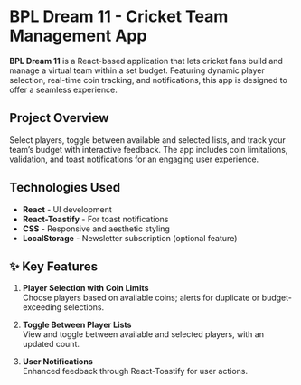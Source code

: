 # BPL Dream 11 - Cricket Team Management App

**BPL Dream 11** is a React-based application that lets cricket fans build and manage a virtual team within a set budget. Featuring dynamic player selection, real-time coin tracking, and notifications, this app is designed to offer a seamless experience.

## Project Overview

Select players, toggle between available and selected lists, and track your team’s budget with interactive feedback. The app includes coin limitations, validation, and toast notifications for an engaging user experience.

## Technologies Used

- **React** - UI development
- **React-Toastify** - For toast notifications
- **CSS** - Responsive and aesthetic styling
- **LocalStorage** - Newsletter subscription (optional feature)

## ✨ Key Features

1. **Player Selection with Coin Limits**  
   Choose players based on available coins; alerts for duplicate or budget-exceeding selections.

2. **Toggle Between Player Lists**  
   View and toggle between available and selected players, with an updated count.

3. **User Notifications**  
   Enhanced feedback through React-Toastify for user actions.
